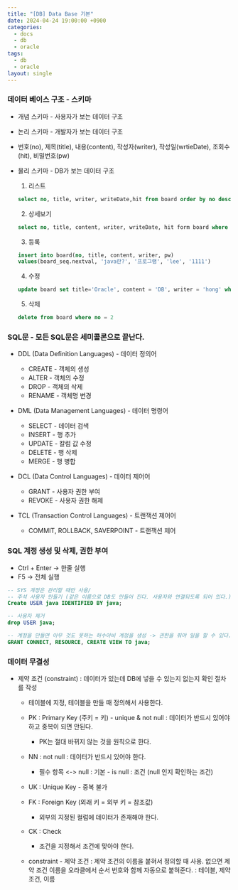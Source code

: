```yaml
---
title: "[DB] Data Base 기본"
date: 2024-04-24 19:00:00 +0900
categories:
  - docs
  - db
  - oracle
tags:
  - db
  - oracle
layout: single
---
```


### 데이터 베이스 구조 - 스키마
- 개념 스키마 - 사용자가 보는 데이터 구조
- 논리 스키마 - 개발자가 보는 데이터 구조
 - 번호(no), 제목(title), 내용(content), 작성자(writer), 작성일(wrtieDate), 조회수(hit), 비밀번호(pw)

- 물리 스키마 - DB가 보는 데이터 구조
	1) 리스트
	```sql
	select no, title, writer, writeDate,hit from board order by no desc
	```
	2) 상세보기
	```sql
	select no, title, content, writer, writeDate, hit form board where no = 2
	```
	3) 등록
	``` sql
	insert into board(no, title, content, writer, pw)
	values(board_seq.nextval, 'java란?', '프로그램', 'lee', '1111')
	```
	4) 수정
	```sql
	update board set title='Oracle', content = 'DB', writer = 'hong' where no = 2 and pw = '1111'
	```
	5) 삭제
	```sql
	delete from board where no = 2
	```

### SQL문 - 모든 SQL문은 세미콜론으로 끝난다.
- DDL (Data Definition Languages) - 데이터 정의어
	- CREATE - 객체의 생성
	- ALTER - 객체의 수정
	- DROP - 객체의 삭제
	- RENAME - 객체명 변경
	
- DML (Data Management Languages) - 데이터 명령어
	- SELECT - 데이터 검색
	- INSERT - 행 추가
	- UPDATE - 칼럼 값 수정
	- DELETE - 행 삭제
	- MERGE - 행 병합
	
- DCL (Data Control Languages) - 데이터 제어어
	- GRANT - 사용자 권한 부여
	- REVOKE - 사용자 권한 해제
	
- TCL (Transaction Control Languages) - 트랜잭션 제어어
	- COMMIT, ROLLBACK, SAVERPOINT - 트랜잭션 제어


### SQL 계정 생성 및 삭제, 권한 부여
- Ctrl + Enter -> 한줄 실행
- F5 -> 전체 실행

```sql
-- SYS 계정은 관리할 때만 사용/
-- 주석 사용자 만들기 (같은 이름으로 DB도 만들어 진다. 사용자와 연결되도록 되어 있다.)
Create USER java IDENTIFIED BY java;

-- 사용자 제거
drop USER java;

-- 계정을 만들면 아무 것도 못하는 허수아비 계정을 생성 -> 권한을 줘야 일을 할 수 있다. (GRANT = 부여하다.)
GRANT CONNECT, RESOURCE, CREATE VIEW TO java;
```

### 데이터 무결성
- 제약 조건 (constraint) : 데이터가 있는데 DB에 넣을 수 있는지 없는지 확인 절차를 작성
	- 테이블에 지정, 테이블을 만들 때 정의해서 사용한다.

	- PK : Primary Key (주키 = 키) - unique & not null : 데이터가 반드시 있어야 하고 중복이 되면 안된다.
		- PK는 절대 바뀌지 않는 것을 원칙으로 한다.
		
	- NN : not null : 데이터가 반드시 있어야 한다. 
		- 필수 항목 <-> null : 기본 - is null : 조건 (null 인지 확인하는 조건)
		
	- UK : Unique Key - 중복 불가
	
	- FK : Foreign Key (외래 키 = 외부 키 = 참조값)
		- 외부의 지정된 컬럼에 데이터가 존재해야 한다.
	
	- CK : Check 
		- 조건을 지정해서 조건에 맞아야 한다.

	- constraint - 제약 조건
		: 제약 조건의 이름을 붙혀서 정의할 때 사용. 없으면 제약 조건 이름을 오라클에서 순서 번호와 함께 자동으로 붙혀준다.
		: 테이블, 제약조건, 이름

